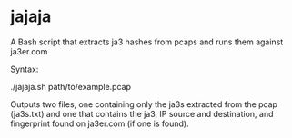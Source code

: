 # jajaja
A Bash script that extracts ja3 hashes from pcaps and runs them against ja3er.com

Syntax:

./jajaja.sh path/to/example.pcap

Outputs two files, one containing only the ja3s extracted from the pcap (ja3s.txt) and one that contains the ja3, IP source and destination, and fingerprint found on ja3er.com (if one is found).
